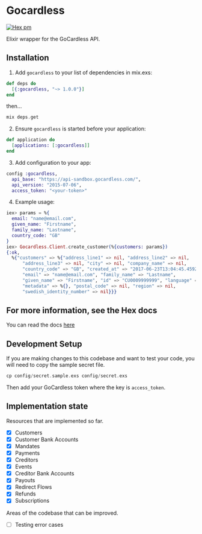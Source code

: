 # Gocardless

[![Hex pm](http://img.shields.io/hexpm/v/gocardless.svg?style=flat)](https://hex.pm/packages/gocardless)

Elixir wrapper for the GoCardless API.

## Installation

1. Add `gocardless` to your list of dependencies in mix.exs:

```elixir
def deps do
  [{:gocardless, "~> 1.0.0"}]
end
```

then...

```elixir
mix deps.get
```


2. Ensure `gocardless` is started before your application:

```elixir
def application do
  [applications: [:gocardless]]
end
```

3. Add configuration to your app:

```elixir
config :gocardless,
  api_base: "https://api-sandbox.gocardless.com/",
  api_version: "2015-07-06",
  access_token: "<your-token>"
```

4. Example usage:

```elixir
iex> params = %{
  email: "name@email.com",
  given_name: "Firstname",
  family_name: "Lastname",
  country_code: "GB"
}
iex> Gocardless.Client.create_customer(%{customers: params})
{:ok,
  %{"customers" => %{"address_line1" => nil, "address_line2" => nil,
      "address_line3" => nil, "city" => nil, "company_name" => nil,
      "country_code" => "GB", "created_at" => "2017-06-23T13:04:45.459Z",
      "email" => "name@email.com", "family_name" => "Lastname",
      "given_name" => "Firstname", "id" => "CU0009999999", "language" => "en",
      "metadata" => %{}, "postal_code" => nil, "region" => nil,
      "swedish_identity_number" => nil}}}
```

## For more information, see the Hex docs

You can read the docs [here](https://hexdocs.pm/gocardless)

## Development Setup

If you are making changes to this codebase and want to test your code, you will need to copy the sample secret file.

```elixir
cp config/secret.sample.exs config/secret.exs
```

Then add your GoCardless token where the key is `access_token`.

## Implementation state

Resources that are implemented so far.

- [x] Customers
- [x] Customer Bank Accounts
- [x] Mandates
- [x] Payments
- [x] Creditors
- [x] Events
- [x] Creditor Bank Accounts
- [x] Payouts
- [x] Redirect Flows
- [x] Refunds
- [x] Subscriptions

Areas of the codebase that can be improved.

- [ ] Testing error cases

